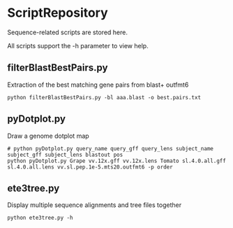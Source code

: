 # ScriptRepository

Sequence-related scripts are stored here.

All scripts support the -h parameter to view help.

## filterBlastBestPairs.py

Extraction of the best matching gene pairs from blast+ outfmt6

```
python filterBlastBestPairs.py -bl aaa.blast -o best.pairs.txt
```

## pyDotplot.py

Draw a genome dotplot map

```
# python pyDotplot.py query_name query_gff query_lens subject_name subject_gff subject_lens blastout pos
python pyDotplot.py Grape vv.12x.gff vv.12x.lens Tomato sl.4.0.all.gff sl.4.0.all.lens vv.sl.pep.1e-5.mts20.outfmt6 -p order
```

## ete3tree.py

Display multiple sequence alignments and tree files together
```
python ete3tree.py -h
```
